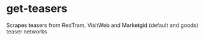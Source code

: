 # get-teasers
Scrapes teasers from RedTram, VisitWeb and Marketgid (default and goods) teaser networks
